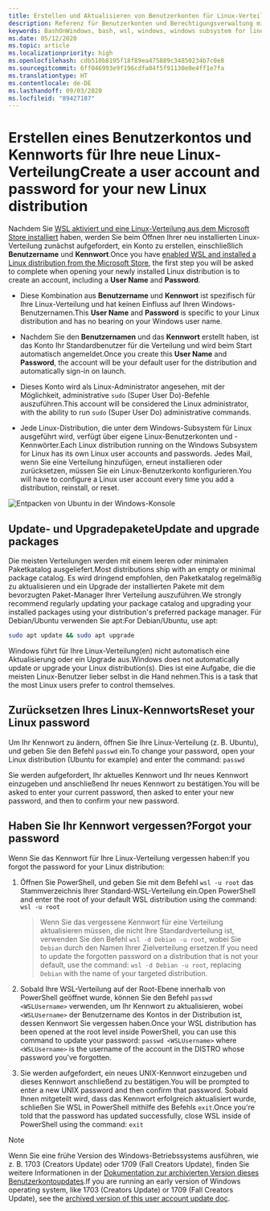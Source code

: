 ```yaml
---
title: Erstellen und Aktualisieren von Benutzerkonten für Linux-Verteilungen
description: Referenz für Benutzerkonten und Berechtigungsverwaltung mit dem Windows-Subsystem für Linux.
keywords: BashOnWindows, bash, wsl, windows, windows subsystem for linux, windowssubsystem, ubuntu, user accounts
ms.date: 05/12/2020
ms.topic: article
ms.localizationpriority: high
ms.openlocfilehash: cdb510b8195f18f89ea475889c34850234b7c0e8
ms.sourcegitcommit: 6ff046993e9f196cdfa04f5f91130e0e4ff1e7fa
ms.translationtype: HT
ms.contentlocale: de-DE
ms.lasthandoff: 09/03/2020
ms.locfileid: "89427187"
---
```

# <a name="create-a-user-account-and-password-for-your-new-linux-distribution"></a><span data-ttu-id="8c556-104">Erstellen eines Benutzerkontos und Kennworts für Ihre neue Linux-Verteilung</span><span class="sxs-lookup"><span data-stu-id="8c556-104">Create a user account and password for your new Linux distribution</span></span>

<span data-ttu-id="8c556-105">Nachdem Sie [WSL aktiviert und eine Linux-Verteilung aus dem Microsoft Store installiert](./install-win10.md) haben, werden Sie beim Öffnen Ihrer neu installierten Linux-Verteilung zunächst aufgefordert, ein Konto zu erstellen, einschließlich **Benutzername** und **Kennwort**.</span><span class="sxs-lookup"><span data-stu-id="8c556-105">Once you have [enabled WSL and installed a Linux distribution from the Microsoft Store](./install-win10.md), the first step you will be asked to complete when opening your newly installed Linux distribution is to create an account, including a **User Name** and **Password**.</span></span>

- <span data-ttu-id="8c556-106">Diese Kombination aus **Benutzername** und **Kennwort** ist spezifisch für Ihre Linux-Verteilung und hat keinen Einfluss auf Ihren Windows-Benutzernamen.</span><span class="sxs-lookup"><span data-stu-id="8c556-106">This **User Name** and **Password** is specific to your Linux distribution and has no bearing on your Windows user name.</span></span>

- <span data-ttu-id="8c556-107">Nachdem Sie den **Benutzernamen** und das **Kennwort** erstellt haben, ist das Konto Ihr Standardbenutzer für die Verteilung und wird beim Start automatisch angemeldet.</span><span class="sxs-lookup"><span data-stu-id="8c556-107">Once you create this **User Name** and **Password**, the account will be your default user for the distribution and automatically sign-in on launch.</span></span>

- <span data-ttu-id="8c556-108">Dieses Konto wird als Linux-Administrator angesehen, mit der Möglichkeit, administrative `sudo` (Super User Do)-Befehle auszuführen.</span><span class="sxs-lookup"><span data-stu-id="8c556-108">This account will be considered the Linux administrator, with the ability to run `sudo` (Super User Do) administrative commands.</span></span>

- <span data-ttu-id="8c556-109">Jede Linux-Distribution, die unter dem Windows-Subsystem für Linux ausgeführt wird, verfügt über eigene Linux-Benutzerkonten und -Kennwörter.</span><span class="sxs-lookup"><span data-stu-id="8c556-109">Each Linux distribution running on the Windows Subsystem for Linux has its own Linux user accounts and passwords.</span></span>  <span data-ttu-id="8c556-110">Jedes Mail, wenn Sie eine Verteilung hinzufügen, erneut installieren oder zurücksetzen, müssen Sie ein Linux-Benutzerkonto konfigurieren.</span><span class="sxs-lookup"><span data-stu-id="8c556-110">You will have to configure a Linux user account every time you add a distribution, reinstall, or reset.</span></span>

![Entpacken von Ubuntu in der Windows-Konsole](media/UbuntuInstall.png)

## <a name="update-and-upgrade-packages"></a><span data-ttu-id="8c556-112">Update- und Upgradepakete</span><span class="sxs-lookup"><span data-stu-id="8c556-112">Update and upgrade packages</span></span>

<span data-ttu-id="8c556-113">Die meisten Verteilungen werden mit einem leeren oder minimalen Paketkatalog ausgeliefert.</span><span class="sxs-lookup"><span data-stu-id="8c556-113">Most distributions ship with an empty or minimal package catalog.</span></span> <span data-ttu-id="8c556-114">Es wird dringend empfohlen, den Paketkatalog regelmäßig zu aktualisieren und ein Upgrade der installierten Pakete mit dem bevorzugten Paket-Manager Ihrer Verteilung auszuführen.</span><span class="sxs-lookup"><span data-stu-id="8c556-114">We strongly recommend regularly updating your package catalog and upgrading your installed packages using your distribution's preferred package manager.</span></span> <span data-ttu-id="8c556-115">Für Debian/Ubuntu verwenden Sie apt:</span><span class="sxs-lookup"><span data-stu-id="8c556-115">For Debian/Ubuntu, use apt:</span></span>

```bash
sudo apt update && sudo apt upgrade
```

<span data-ttu-id="8c556-116">Windows führt für Ihre Linux-Verteilung(en) nicht automatisch eine Aktualisierung oder ein Upgrade aus.</span><span class="sxs-lookup"><span data-stu-id="8c556-116">Windows does not automatically update or upgrade your Linux distribution(s).</span></span> <span data-ttu-id="8c556-117">Dies ist eine Aufgabe, die die meisten Linux-Benutzer lieber selbst in die Hand nehmen.</span><span class="sxs-lookup"><span data-stu-id="8c556-117">This is a task that the most Linux users prefer to control themselves.</span></span>

## <a name="reset-your-linux-password"></a><span data-ttu-id="8c556-118">Zurücksetzen Ihres Linux-Kennworts</span><span class="sxs-lookup"><span data-stu-id="8c556-118">Reset your Linux password</span></span>

<span data-ttu-id="8c556-119">Um Ihr Kennwort zu ändern, öffnen Sie Ihre Linux-Verteilung (z. B. Ubuntu), und geben Sie den Befehl `passwd` ein.</span><span class="sxs-lookup"><span data-stu-id="8c556-119">To change your password, open your Linux distribution (Ubuntu for example) and enter the command: `passwd`</span></span>

<span data-ttu-id="8c556-120">Sie werden aufgefordert, Ihr aktuelles Kennwort und Ihr neues Kennwort einzugeben und anschließend Ihr neues Kennwort zu bestätigen.</span><span class="sxs-lookup"><span data-stu-id="8c556-120">You will be asked to enter your current password, then asked to enter your new password, and then to confirm your new password.</span></span>

## <a name="forgot-your-password"></a><span data-ttu-id="8c556-121">Haben Sie Ihr Kennwort vergessen?</span><span class="sxs-lookup"><span data-stu-id="8c556-121">Forgot your password</span></span>

<span data-ttu-id="8c556-122">Wenn Sie das Kennwort für Ihre Linux-Verteilung vergessen haben:</span><span class="sxs-lookup"><span data-stu-id="8c556-122">If you forgot the password for your Linux distribution:</span></span>

1. <span data-ttu-id="8c556-123">Öffnen Sie PowerShell, und geben Sie mit dem Befehl `wsl -u root` das Stammverzeichnis Ihrer Standard-WSL-Verteilung ein.</span><span class="sxs-lookup"><span data-stu-id="8c556-123">Open PowerShell and enter the root of your default WSL distribution using the command: `wsl -u root`</span></span>

    > <span data-ttu-id="8c556-124">Wenn Sie das vergessene Kennwort für eine Verteilung aktualisieren müssen, die nicht Ihre Standardverteilung ist, verwenden Sie den Befehl `wsl -d Debian -u root`, wobei Sie `Debian` durch den Namen Ihrer Zielverteilung ersetzen.</span><span class="sxs-lookup"><span data-stu-id="8c556-124">If you need to update the forgotten password on a distribution that is not your default, use the command: `wsl -d Debian -u root`, replacing `Debian` with the name of your targeted distribution.</span></span>

2. <span data-ttu-id="8c556-125">Sobald Ihre WSL-Verteilung auf der Root-Ebene innerhalb von PowerShell geöffnet wurde, können Sie den Befehl `passwd <WSLUsername>` verwenden, um Ihr Kennwort zu aktualisieren, wobei `<WSLUsername>` der Benutzername des Kontos in der Distribution ist, dessen Kennwort Sie vergessen haben.</span><span class="sxs-lookup"><span data-stu-id="8c556-125">Once your WSL distribution has been opened at the root level inside PowerShell, you can use this command to update your password: `passwd <WSLUsername>` where `<WSLUsername>` is the username of the account in the DISTRO whose password you've forgotten.</span></span>

3. <span data-ttu-id="8c556-126">Sie werden aufgefordert, ein neues UNIX-Kennwort einzugeben und dieses Kennwort anschließend zu bestätigen.</span><span class="sxs-lookup"><span data-stu-id="8c556-126">You will be prompted to enter a new UNIX password and then confirm that password.</span></span> <span data-ttu-id="8c556-127">Sobald Ihnen mitgeteilt wird, dass das Kennwort erfolgreich aktualisiert wurde, schließen Sie WSL in PowerShell mithilfe des Befehls `exit`.</span><span class="sxs-lookup"><span data-stu-id="8c556-127">Once you're told that the password has updated successfully, close WSL inside of PowerShell using the command: `exit`</span></span>

> [!NOTE]
> <span data-ttu-id="8c556-128">Wenn Sie eine frühe Version des Windows-Betriebssystems ausführen, wie z. B. 1703 (Creators Update) oder 1709 (Fall Creators Update), finden Sie weitere Informationen in der [Dokumentation zur archivierten Version dieses Benutzerkontoupdates](./user-support-archived.md).</span><span class="sxs-lookup"><span data-stu-id="8c556-128">If you are running an early version of Windows operating system, like 1703 (Creators Update) or 1709 (Fall Creators Update), see the [archived version of this user account update doc](./user-support-archived.md).</span></span>
